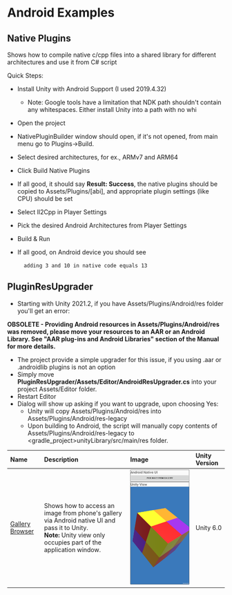 # Android Examples

## Native Plugins

Shows how to compile native c/cpp files into a shared library for different architectures and use it from C# script

Quick Steps:
* Install Unity with Android Support (I used 2019.4.32)
	* Note: Google tools have a limitation that NDK path shouldn't contain any whitespaces. Either install Unity into a path with no whi
* Open the project 
* NativePluginBuilder window should open, if it's not opened, from main menu go to Plugins->Build.
* Select desired architectures, for ex., ARMv7 and ARM64
* Click Build Native Plugins
* If all good, it should say **Result: Success**, the native plugins should be copied to Assets/Plugins/[abi], and appropriate plugin settings (like CPU) should be set
* Select Il2Cpp in Player Settings
* Pick the desired Android Architectures from Player Settings
* Build & Run
* If all good, on Android device you should see 

		adding 3 and 10 in native code equals 13

## PluginResUpgrader
* Starting with Unity 2021.2, if you have Assets/Plugins/Android/res folder you'll get an error:

 **OBSOLETE - Providing Android resources in Assets/Plugins/Android/res was removed, please move your resources to an AAR or an Android Library. See "AAR plug-ins and Android Libraries" section of the Manual for more details.**

 * The project provide a simple upgrader for this issue, if you using .aar or .androidlib plugins is not an option
 * Simply move **PluginResUpgrader/Assets/Editor/AndroidResUpgrader.cs** into your project Assets/Editor folder.
 * Restart Editor
 * Dialog will show up asking if you want to upgrade, upon choosing Yes:
     * Unity will copy Assets/Plugins/Android/res into Assets/Plugins/Android/res-legacy
     * Upon building to Android, the script will manually copy contents of Assets/Plugins/Android/res-legacy to <gradle_project>unityLibrary/src/main/res folder.



| **Name**    | **Description** | **Image** | **Unity Version** |
| :--- | :--- | :--- | :--- |
| [Gallery Browser](/Docs/GalleryBrowser.md) | Shows how to access an image from phone's gallery via Android native UI and pass it to Unity.<br>**Note:** Unity view only occupies part of the application window. | ![](Docs/Images/gallery_browser_index.png)  | Unity 6.0